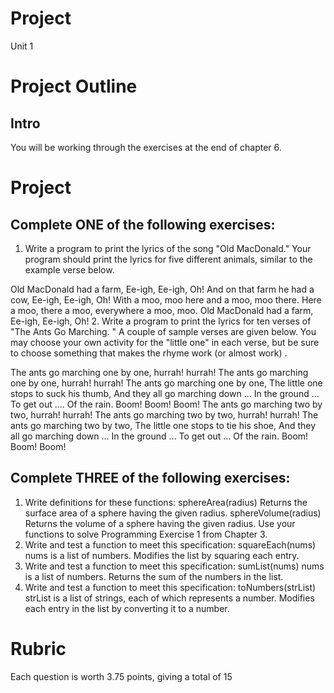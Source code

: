 # Project

Unit 1 

# Project Outline #

## Intro ##

You will be working through the exercises at the end of chapter 6. 

# Project #

## Complete ONE of the following exercises: ##
1. Write a program to print the lyrics of the song "Old MacDonald." Your
program should print the lyrics for five different animals, similar to the
example verse below.

Old MacDonald had a farm, Ee-igh, Ee-igh, Oh!
And on that farm he had a cow, Ee-igh, Ee-igh, Oh!
With a moo, moo here and a moo, moo there.
Here a moo, there a moo, everywhere a moo, moo.
Old MacDonald had a farm, Ee-igh, Ee-igh, Oh!
2. Write a program to print the lyrics for ten verses of "The Ants Go Marching.
" A couple of sample verses are given below. You may choose your own
activity for the "little one" in each verse, but be sure to choose something
that makes the rhyme work (or almost work) .

The ants go marching one by one, hurrah! hurrah!
The ants go marching one by one, hurrah! hurrah!
The ants go marching one by one,
The little one stops to suck his thumb,
And they all go marching down ...
In the ground ...
To get out ....
Of the rain.
Boom! Boom! Boom!
The ants go marching two by two, hurrah! hurrah!
The ants go marching two by two, hurrah! hurrah!
The ants go marching two by two,
The little one stops to tie his shoe,
And they all go marching down ...
In the ground ...
To get out ...
Of the rain.
Boom! Boom! Boom!

## Complete THREE of the following exercises: ##

1. Write definitions for these functions:
sphereArea(radius)  Returns the surface area of a sphere having the
given radius.
sphereVolume(radius)   Returns the volume of a sphere having the given
radius.
Use your functions to solve Programming Exercise 1 from Chapter 3.
2. Write and test a function to meet this specification:
squareEach(nums) nums is a list of numbers. Modifies the list by squaring
each entry.
3. Write and test a function to meet this specification:
sumList(nums) nums is a list of numbers. Returns the sum of the numbers
in the list.
4. Write and test a function to meet this specification:
toNumbers(strList) strList is a list of strings, each of which represents
a number. Modifies each entry in the list by converting it to a number.

# Rubric #

Each question is worth 3.75 points, giving a total of 15 



